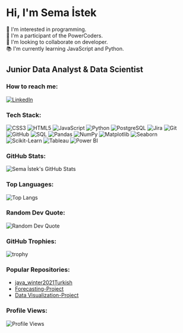 # Hi, I'm Sema İstek

👀 I'm interested in programming.  
🌱 I'm a participant of the PowerCoders.  
💞️ I'm looking to collaborate on developer.  
📚 I'm currently learning JavaScript and Python.  

## Junior Data Analyst & Data Scientist

### How to reach me:
[![LinkedIn](https://img.shields.io/badge/LinkedIn-blue?style=flat&logo=linkedin)](https://www.linkedin.com/in/sema-istek-a45537233)

### Tech Stack:
![CSS3](https://img.shields.io/badge/CSS3-1572B6?style=flat&logo=css3&logoColor=white)
![HTML5](https://img.shields.io/badge/HTML5-E34F26?style=flat&logo=html5&logoColor=white)
![JavaScript](https://img.shields.io/badge/JavaScript-F7DF1E?style=flat&logo=javascript&logoColor=black)
![Python](https://img.shields.io/badge/Python-3776AB?style=flat&logo=python&logoColor=white)
![PostgreSQL](https://img.shields.io/badge/PostgreSQL-336791?style=flat&logo=postgresql&logoColor=white)
![Jira](https://img.shields.io/badge/Jira-0052CC?style=flat&logo=jira&logoColor=white)
![Git](https://img.shields.io/badge/Git-F05032?style=flat&logo=git&logoColor=white)
![GitHub](https://img.shields.io/badge/GitHub-181717?style=flat&logo=github&logoColor=white)
![SQL](https://img.shields.io/badge/SQL-4479A1?style=flat&logo=sql&logoColor=white)
![Pandas](https://img.shields.io/badge/Pandas-150458?style=flat&logo=pandas&logoColor=white)
![NumPy](https://img.shields.io/badge/NumPy-013243?style=flat&logo=numpy&logoColor=white)
![Matplotlib](https://img.shields.io/badge/Matplotlib-007ACC?style=flat&logo=python&logoColor=white)
![Seaborn](https://img.shields.io/badge/Seaborn-3776AB?style=flat&logo=python&logoColor=white)
![Scikit-Learn](https://img.shields.io/badge/Scikit--Learn-F7931E?style=flat&logo=scikit-learn&logoColor=white)
![Tableau](https://img.shields.io/badge/Tableau-E97627?style=flat&logo=tableau&logoColor=white)
![Power BI](https://img.shields.io/badge/Power_BI-F2C811?style=flat&logo=power-bi&logoColor=black)


### GitHub Stats:
![Sema İstek's GitHub Stats](https://github-readme-stats.vercel.app/api?username=SemaIstek&show_icons=true&theme=radical)

### Top Languages:
![Top Langs](https://github-readme-stats.vercel.app/api/top-langs/?username=SemaIstek&layout=compact&theme=radical)

### Random Dev Quote:
![Random Dev Quote](https://quotes-github-readme.vercel.app/api?type=horizontal&theme=radical)

### GitHub Trophies:
![trophy](https://github-profile-trophy.vercel.app/?username=SemaIstek&theme=onedark)

### Popular Repositories:
- [java_winter2021Turkish](https://github.com/SemaIstek/java_winter2021Turkish)
- [Forecasting-Project](https://github.com/SemaIstek/forecasting-economic-loses)
- [Data Visualization-Project](https://github.com/SemaIstek/data_visualization)

### Profile Views:
![Profile Views](https://komarev.com/ghpvc/?username=SemaIstek)


<!---
SemaIstek/SemaIstek is a ✨ special ✨ repository because its `README.md` (this file) appears on your GitHub profile.
You can click the Preview link to take a look at your changes.
--->
